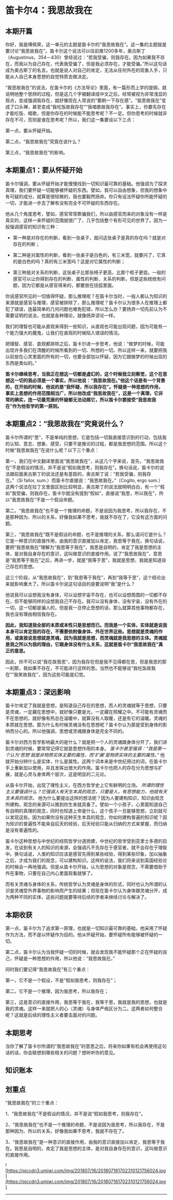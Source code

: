 # 笛卡尔4：我思故我在

## 本期开篇

你好，我是傅佩荣，这一单元的主题是笛卡尔的“我思故我在”。这一集的主题就是要讨论“我思故我在”。笛卡尔这个说法可以往前推1200多年，奥古斯丁（Augustinus，354－430）曾经说过：“若我受骗，则我存在。因为如果我不存在，而我以为自己存在，代表我受骗了，但是我必须存在，才能受骗。”所以这句话成为奥古斯丁的名言。也就是说人对自己的肯定，无法从任何外在的现象入手，只能从人自己本身思想的自觉特质去做决定。

“我思故我在”的说法，在笛卡尔的《方法导论》里面，有一篇形而上学的提纲，就说明他整个思辨的过程，但是这几个字被翻译成中文之后，经常被视为非常浅显的观点，变成强调我存在，就好像现在人常说的“要刷一下存在感”。“我思故我在”变成了口头禅，甚至变成“我吃饭故我存在”“我唱歌故我存在”。事实上，你要先存在才能吃饭、唱歌，但是你存在的时候能不能思考呢？不一定。但你思考的时候就非存在不可，否则是谁在思考呢？所以，我们这一集要谈以下三点：

第一点，要从怀疑开始。

第二点，“我思故我在”究竟在说什么？

第三点，“我思故我在”的影响。

## 本期重点1：要从怀疑开始

笛卡尔强调，要从怀疑开始才能慢慢找到一切知识最可靠的基础。他强调为了探求真理，我们要怀疑一切能够被怀疑的东西。譬如，我可以自由想象，但我的想象中有可疑的成分，就算是很轻微的，我也要毅然扬弃。你只有设法怀疑你所能怀疑的一切，才能进一步去了解有没有完全不可怀疑的东西存在。

他从几个角度思考，譬如，感官常常欺骗我们，所以由感官而来的对象没有一样是真实的，这样一来怀疑的范围就很广了，几乎包括整个有形可见的世界了。因为一般强调感官的知识有三种：

* 第一种是对存在的判断，看到一张桌子，就问这张桌子是真的存在吗？就是对存在的判断；

* 第二种是对属性的判断，看到一张桌子是白色的，有三米宽，就要问了，它真的是白色的吗？真的有三米宽吗？这是对它属性的判断；

* 第三种是对关系的判断，这张桌子比那张椅子更高，比那个柜子更低。一般的感官可以让你得到存在的判断、属性的判断、关系的判断，但是这些统统有问题，因为它都是从感官得来的，都要放在括弧里面。

你说感官所见的一切值得怀疑，那么推理呢？在笛卡尔当时，一般人都认为知识的来源就是感官与推理，感官被排除了，那么推理呢？笛卡尔认为很多人在推理上都犯了错误，连最简单的几何问题也难免犯错，所以怎么办？要扬弃一切先前认为不需要证明的说法，也就是各种理论，就像扬弃谬论一样。

我们的理智也可能从直观来得到一些知识，从直观也可能出现问题，因为可能有一个能力强大的魔鬼，让我们在直观的时候陷入错误的情况。

把理智、感官、直观都排除之后，笛卡尔进一步思考，他说：“做梦的时候，可能出现许多我们在清醒的时候所看到的一切、所想的一切。所以这样一来，就要把我以前放在心灵里面的所有的一切，也要全部加以怀疑，因为它跟做梦的时候出现的东西是类似的。”

 **笛卡尔继续思考，当我正在想这一切都是虚幻的，这个时候我立刻察觉，这个在思想这一切的我必须是一个事实，所以他说：“我思故我在。”他这个话是有一个背景的，在开始的时候，他说的是“我怀疑，所以我存在”。怀疑是一种思想的作用，事实上思想的作用范围相当广，所以他改成“我思故我在”，这是一个真理，它非常的确实，连一切最荒唐的怀疑都无法动摇它，所以笛卡尔要接受“我思故我在”作为他哲学的第一原则。**

## 本期重点2：“我思故我在”究竟说什么？

笛卡尔所谓的“思”，不是单纯的思想，它是包括一切我直接意识到的行动，包括我的认知、意志、想象、感受，只要不是推论的过程，都是我思想的范围。所以这个时候“我思故我在”在说什么呢？以下三个重点：

第一，我们在中文翻译里面说“我思故我在”，从这几个字来说，首先，“我思故我在”不是假设的情况，并不是说“假如我思考，则我存在”。换句话说，笛卡尔的说法跟前面奥古斯丁的说法还是有差距的，奥古斯丁说：“若我受骗，则我存在。”（Si fallor, sum.）而笛卡尔直接说：“我思故我在。”（Cogito, ergo sum.）这两个说法在拉丁文里面区别比较明显，奥古斯丁的说法就明明白白，有一个“假如”我受骗，则我存在，笛卡尔就没有提到“假如”，直接说“我思，所以我在”，所以“我思故我在”不是一个假设命题。

第二，“我思故我在”也不是一个推理的命题，不是说因为我思考，所以我存在，不是那种因为、所以的关系，好像我如果不思考，我就不存在了，它没有这方面的问题。

第三，“我思故我在”既不是假设的命题，也不是推理的关系，那么请问它是什么？它是一种意识的直接作用，由我的意识直接加以肯定，我思等于我在。换句话说，要把“我思故我在”理解为“我思等于我在”，我思是自明的，肯定了我是思想的主体，是对我自身存在的意识，这叫做意识的直接作用。说了“我思故我在”，意思是“我思等于我在”之后，再进一步，就是“我等于思”，我就是思想，我就是知道自己存在的思想。

这三个阶段，从“我思故我在”，到“我思等于我在”，再到“我等于思”，这个结论出来就影响重大了。所以笛卡尔说这句话目的是要说明“我”是什么？

他说我可以设想我没有身体，可以设想宇宙不存在，也可以设想周围的一切都不存在，但不能够同样的设想我自己不存在。我可以没有身体，没有宇宙，没有外在的一切，这一切都是骗人的，但是我一旦停止思想的话，那么就算其他事物都存在，我也没有理由相信我存在。

 **因此，我知道我全部的本质或本性只是思想而已。而我是一个实体，实体就是说我本身可以肯定我的存在，不需要依附像身体、外在世界这些。思想就是灵魂的作用，或直接说思想就是灵魂，因为我就是思想，而灵魂就是我思想的主体。灵魂就是我之所以为我的理由，它跟身体没有什么关系，这就是笛卡尔“我思故我在”真正的意思。**

因此，你不可以说“我在故我思”，因为我存在但是我不见得都在思，但是我思的那一刹那，我如果不存在，不可能进行这样的思。当然也不能够说“我吃饭故我在”“我笑故我在”，因为这些可能是幻觉。

## 本期重点3：深远影响

笛卡尔肯定了我就是思想，是知道自己存在的思想，而人的灵魂就等于思想，只要是灵魂，一定藏在思想中，就好像只要是光，一定藏在照耀之中。不可能有灵魂而不在思想的，就好像有热总在温暖中，就算没有人取暖，还是有它的温暖。灵魂的本质就在思想。那为什么有时候灵魂没有在思想呢？笛卡尔认为那是受到身体的影响而分心的。所以他强调，思想或灵魂跟身体是完全不同的。

笛卡尔对西方哲学影响最大的是什么？就是把一个人的灵魂跟身体分开了。我们讲到灵魂的时候，要常常记得它就是思想作用的本身。 *笛卡尔甚至强调：“我是第一个认为‘思想’就是非物质实体主要的属性，而‘扩展’是物质实体的主要的属性。”* 他就开始分辨什么是实体，什么是属性。这两个词本来是中世纪用过的词，在笛卡尔手上重新加以使用，并且发挥出很大的作用。笛卡尔也把人的存在分为思想与扩展，就是心灵与身体两个层次，这是明显的二元论。

从笛卡尔开始，出现了理性主义，在西方哲学史上它有鲜明的立场。 *所谓的理性主义要强调什么？它强调人有天生本具的观念，只要是人，有思想能力，他就有天生本具的观念。* 他为什么要提出这样的想法呢？因为人要建构知识，知识由观念所建构，观念的来源可以推到你生来就具备了。譬如一个小孩子，心里面知道自己有自明的真理的观念，同时也知道上帝是什么，这个孩子一旦能够思想，立刻就可以发现这些。因为如果你没有这种天生本具的观念，你如何建构普遍的知识呢？因为知识的普遍性不能来自后天的经验，后天经验只能从归纳的方式来掌握，而归纳是没有普遍性的。

笛卡尔这种思想与中世纪的经院哲学分道扬镳，中世纪的哲学受到亚里士多德的启发，在谈到有关人的知识的来源，会强调凡不先存在于感官者，就不会存在于理智中。换句话说，人类的知识应该是感官先得到某些经验，得到某些印象，加以抽象之后，才成为我们的观念，可以建构知识。这样的说法，我们将来谈到英国经验论的时候会一再地强调。但是从笛卡尔开始，认为思想的对象是观念，不需要借助于外在事物，只要在自己内心里面观看就够了。

而有关灵魂与身体的关系，传统哲学认为灵魂是身体的形式，同时也认为所谓的认识是灵魂受外界事物的影响而产生的结果；但现在笛卡尔认为身体跟灵魂分开，成为两种不同的实体，这些问题就要等待后续的学者来继续讨论与解决了。

## 本期收获

第一点，笛卡尔为了追求第一原理，也就是一切知识最可靠的基础，他采用了怀疑作为方法，而不是以怀疑作为目的。他从怀疑开始，要怀疑所有能够被怀疑的一切。

第二点，笛卡尔认为当我怀疑一切的时候，就会发现我不能怀疑那个正在怀疑的自己，怀疑是一种思想的作用，所以他说：“我思故我在。”

同时我们要记得“我思故我在”有三个重点：

第一，它不是一个假设，不是“假如我思考，则我存在”；

第二，它不是一个推理，因为我思考，所以我存在；

第三，这是意识的直接作用，我思等于我在，我等于思，我就是我的思想，也就是我的灵魂。这样一来就把人的心（灵魂）与身体严格区分为二。这两者如何整合呢？这就是后续的理性主义者要去面对的问题。

## 本期思考

当你了解了笛卡尔所谓的“我思故我在”的意思之后，将来你如果有机会再使用这句话的话，你会联想到哪些相关的问题？想听听你的意见。

## 知识账本

## 划重点

“我思故我在”的三个重点：

1、“我思故我在”不是假设的情况，并不是说“假如我思考，则我存在”。

2、“我思故我在”也不是一个推理的命题，不是说因为我思考，所以我存在，不是那种因为、所以的关系，好像我如果不思考，我就不存在了。

3、“我思故我在”是一种意识的直接作用，由我的意识直接加以肯定，我思等于我在。我思是自明的，肯定了我是思想的主体，是对我自身存在的意识，这叫做意识的直接作用。

![https://piccdn3.umiwi.com/img/201807/16/201807161702310121756024.jpg](https://piccdn3.umiwi.com/img/201807/16/201807161702310121756024.jpg)

---

